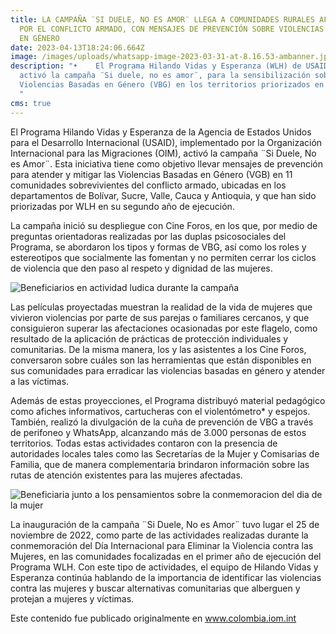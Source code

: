 ```yaml
---
title: LA CAMPAÑA ¨SI DUELE, NO ES AMOR¨ LLEGA A COMUNIDADES RURALES AFECTADAS
  POR EL CONFLICTO ARMADO, CON MENSAJES DE PREVENCIÓN SOBRE VIOLENCIAS BASADAS
  EN GÉNERO
date: 2023-04-13T18:24:06.664Z
image: /images/uploads/whatsapp-image-2023-03-31-at-8.16.53-ambanner.jpg
description: "•    El Programa Hilando Vidas y Esperanza (WLH) de USAID y OIM
  activó la campaña ¨Si duele, no es amor¨, para la sensibilización sobre las
  Violencias Basadas en Género (VBG) en los territorios priorizados en Colombia.
  "
cms: true
---
```

El Programa Hilando Vidas y Esperanza de la Agencia de Estados Unidos para el Desarrollo Internacional (USAID), implementado por la Organización Internacional para las Migraciones (OIM), activó la campaña ¨Si Duele, No es Amor¨. Esta iniciativa tiene como objetivo llevar mensajes de prevención para atender y mitigar las Violencias Basadas en Género (VGB) en 11 comunidades sobrevivientes del conflicto armado, ubicadas en los departamentos de Bolívar, Sucre, Valle, Cauca y Antioquia, y que han sido priorizadas por WLH en su segundo año de ejecución. 

La campaña inició su despliegue con Cine Foros, en los que, por medio de preguntas orientadoras realizadas por las duplas psicosociales del Programa, se abordaron los tipos y formas de VBG, así como los roles y estereotipos que socialmente las fomentan y no permiten cerrar los ciclos de violencia que den paso al respeto y dignidad de las mujeres.  

![Beneficiarios en actividad ludica durante la campaña](https://colombia.iom.int/sites/g/files/tmzbdl1011/files/images/Notas/WhatsApp%20Image%202023-03-31%20at%209.39.16%20AMBnner.jpg "Beneficiarios en actividad ludica durante la campaña")

Las películas proyectadas muestran la realidad de la vida de mujeres que vivieron violencias por parte de sus parejas o familiares cercanos, y que consiguieron superar las afectaciones ocasionadas por este flagelo, como resultado de la aplicación de prácticas de protección individuales y comunitarias. De la misma manera, los y las asistentes a los Cine Foros, conversaron sobre cuáles son las herramientas que están disponibles en sus comunidades para erradicar las violencias basadas en género y atender a las víctimas.    

Además de estas proyecciones, el Programa distribuyó material pedagógico como afiches informativos, cartucheras con el violentómetro* y espejos. También, realizó la divulgación de la cuña de prevención de VBG a través de perifoneo y WhatsApp, alcanzando más de 3.000 personas de estos territorios. Todas estas actividades contaron con la presencia de autoridades locales tales como las Secretarías de la Mujer y Comisarias de Familia, que de manera complementaria brindaron información sobre las rutas de atención existentes para las mujeres afectadas. 

![Beneficiaria junto a los pensamientos sobre la conmemoracion del dia de la mujer](https://colombia.iom.int/sites/g/files/tmzbdl1011/files/images/Notas/WhatsApp%20Image%202023-04-11%20at%2010.51.44%20AM%20(2)Banner.jpg "Beneficiaria junto a los pensamientos sobre la conmemoracion dia de la mujer")

La inauguración de la campaña ¨Si Duele, No es Amor¨ tuvo lugar el 25 de noviembre de 2022, como parte de las actividades realizadas durante la conmemoración del Día Internacional para Eliminar la Violencia contra las Mujeres, en las comunidades focalizadas en el primer año de ejecución del Programa WLH. Con este tipo de actividades, el equipo de Hilando Vidas y Esperanza continúa hablando de la importancia de identificar las violencias contra las mujeres y buscar alternativas comunitarias que alberguen y protejan a mujeres y víctimas.

Este contenido fue publicado originalmente en www.colombia.iom.int